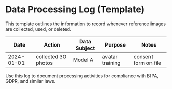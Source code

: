 # Data Processing Log (Template)
This template outlines the information to record whenever reference images are collected, used, or deleted.

| Date | Action | Data Subject | Purpose | Notes |
| --- | --- | --- | --- | --- |
| 2024-01-01 | collected 30 photos | Model A | avatar training | consent form on file |

Use this log to document processing activities for compliance with BIPA, GDPR, and similar laws.
